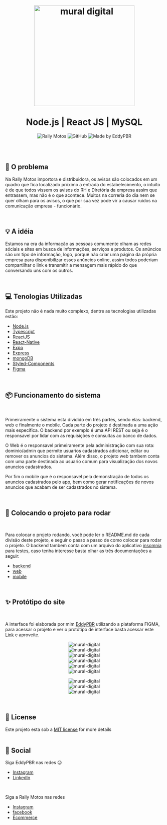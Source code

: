 <h1 align="center">
    <img alt="mural digital" src=".github/icone.png" height="320px" /> <br /> <br />
    Node.js | React JS | MySQL
</h1>

<p align="center">
  <img alt="Rally Motos" src="https://img.shields.io/badge/client-Rally%20Motos-E53035" />
  <img alt="GitHub" src="https://img.shields.io/badge/license-MIT-%2397CA00" /> 
  <img alt="Made by EddyPBR" src="https://img.shields.io/badge/made%20by-EddyPBR-%236A57D5" /> <br />
</p> 

<br /><br />

## :bookmark: O problema

Na Rally Motos importora e distribuidora, os avisos são colocados em um quadro que fica localizado próximo a entrada do
estabelecimento, o intuíto é de que todos vissem os avisos do RH e Diretória da empresa assim que entrassem, mas não é
o que acontece. Muitos na correria do dia nem se quer olham para os avisos, o que por sua vez pode vir a causar ruídos
na comunicação empresa - funcionário.

<br />

## :bulb: A idéia

Estamos na era da informação as pessoas comumente olham as redes sóciais e sites em busca de informações, serviços e 
produtos. Os anúncios são um tipo de informação, logo, porquê não criar uma página da própria empresa para disponibilizar
esses anúncios online, assim todos poderiam compartilhar o link e transmitir a mensagem mais rápido do que conversando 
uns com os outros.

<br />

## :computer: Tenologias Utilizadas

Este projeto não é nada muito complexo, dentre as tecnologias utilizadas estão:
<br />

- [Node.js](https://nodejs.org/en/)
- [Typescript](https://www.typescriptlang.org/)
- [ReactJS](https://pt-br.reactjs.org/)
- [React-Native](https://reactnative.dev/)
- [Expo](https://expo.io/)
- [Express](https://expressjs.com/pt-br/)
- [mongoDB](https://www.mongodb.com/)
- [Styled-Components](https://styled-components.com/)
- [Figma](https://www.figma.com/)

<br />

## :package: Funcionamento do sistema
<br />

Primeiramente o sistema esta dividido em três partes, sendo elas: backend, web e finalmente o mobile.
Cada parte do projeto é destinada a uma ação mais especifica. O backend por exemplo é uma API REST ou seja
é o responsavel por lidar com as requisições e consultas ao banco de dados.

O Web é o responsavel primeiramente pela administração com sua rota: dominio/admin que permite usuarios
cadastrados adicionar, editar ou remover os anuncios do sistema. Além disso, o projeto web tambem conta com
uma parte destinada ao usuario comum para visualização dos novos anuncios cadastrados.

Por fim o mobile que é o responsavel pela demonstração de todos os anuncios cadastrados pelo app,
bem como gerar notificações de novos anuncios que acabam de ser cadastrados no sistema.

<br />

## :wrench: Colocando o projeto para rodar
<br />

Para colocar o projeto rodando, você pode ler o README.md de cada divisão deste projeto,
e seguir o passo a passo de como colocar para rodar o projeto. O backend tambem conta com
um arquivo do aplicativo [insomnia](https://insomnia.rest/download/) para testes, caso 
tenha interesse basta olhar as três documentações a seguir:

- [backend](./backend/README.md)
- [web](./web/README.md)
- [mobile](./mobile/README.md)

<br />

## :sparkles: Protótipo do site
<br />

A interface foi elaborada por mim [EddyPBR](https://github.com/EddyPBR/) utilizando a plataforma FIGMA, para acessar o 
projeto e ver o protótipo de interface basta acessar este 
[Link](https://www.figma.com/file/GjoZ01qEHzgckLer6Wp5jt/Mural-Digital?node-id=0%3A1) e aproveite.
<br />

<p align="center">
  <img alt="mural-digital" src=".github/home.png" margin-right="20px" /><br />
  <img alt="mural-digital" src=".github/anuncio.png" /><br />
  <img alt="mural-digital" src=".github/login-admin.png" /><br />
  <img alt="mural-digital" src=".github/lista-de-anuncios.png" /><br />
  <img alt="mural-digital" src=".github/cadastro.png" /><br />
  <img alt="mural-digital" src=".github/deletar.png" /><br />
</p>

<p align="center">
  <img alt="mural-digital" src=".github/home-mobile.png" margin-right="20px" /><br />
  <img alt="mural-digital" src=".github/lista-de-anuncios-mobile.png" margin-right="20px" /><br />
  <img alt="mural-digital" src=".github/anuncio-mobile.png" /><br />
</p> 

<br />

## :memo: License

Este projeto esta sob a [MIT license](LICENSE) for more details
<br />
<br />

## :wave: Social

Siga EddyPBR nas redes :wink:
<br />

- [Instagram](https://www.instagram.com/edvaldo_junior_dev/)
- [LinkedIn](https://www.linkedin.com/in/edvaldojuniordev/)

<br />

Siga a Rally Motos nas redes
<br />

- [Instagram](https://www.instagram.com/rallymotosdist/?hl=pt-br)
- [facebook](https://pt-br.facebook.com/rallymotosdist/)
- [Ecommerce](https://www.rallymotos.com.br/)
